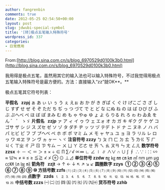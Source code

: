 ```yaml
---
author: fangrenbin
comments: true
date: 2012-05-25 02:54:50+00:00
layout: post
slug: jdwubi-special-symbol
title: '[转]极点五笔输入特殊符号'
wordpress_id: 337
categories:
- 日常應用
---
```


From:[http://blog.sina.com.cn/s/blog_6970529d0100k3b0.html](http://blog.sina.com.cn/s/blog_6970529d0100k3b0.html)

我用得是极点五笔，虽然用其它的输入法也可以输入特殊符号，不过我觉得用极点五笔输入特殊符号是最方便的。方法：直接输入“zz”就OK**。**

极点五笔其它符号列表：

**平假名   zzpj** ぁ あ ぃ い ぅ う ぇ えぉ お か が き ぎぱ く ぐ け げこご さ ざ し じ すず せ ぜ そ ぞ ただ ち ぢ っ つ づて で と ど な にぬ ね の は ば ひび ぴ ふ ぶ ぷへべ ぺ ほ ぼ ぽ まみ む め も ゃ やゅ ゆ ょ よ ら りる れ ろ ゎ わ ゐゑ を ん ゛ ゜ ゝゞ
**片假名   zzjp** ァ ア ィ イ ゥ ウ ェ エォ オ カ ガ キ ギク グ ケ ゲ コゴサ ザ シ ジ ス ズセ ゼ ソ ゾ タ ダチ ヂ ッ ツ ヅ テデ ト ド ナ ニ ヌネ ノ ハ バ パ ヒビ ピ フ ブ プヘベ ペ ホ ボ ポ マミ ム メ モ ャ ヤュ ユ ョ ヨ ラ リル レ ロ ヮ ワ ヰヱ ヲ ン ヴ ヵ ヶー ヽヾ
**注音符号 zzzy** ㄅ ㄆ ㄇ ㄈ ㄉ ㄊ ㄋ ㄌㄍ ㄎ ㄏ ㄐㄑ ㄒㄓ ㄔ ㄕ ㄖ ㄗ ㄘㄙ ㄧ ㄨ ㄩ ㄚ ㄛㄜ ㄝ ㄞ ㄟ ㄠ ㄡㄢ ㄣ ㄤ ㄥㄦ
**数学符号 zzsx** ＋ － ＜ ＝ ＞ ± × ÷ ∈ ∏ ∑ ∕ √ ∝∞ ∟ ∠ ∣ ∥ ∧∨ ∩ ∪ ∫ ∮ ∴∵ ∶ ∷ ∽ ≈ ≌≒ ≠ ≡ ≤ ≥ ≦≧ ≮ ≯ ⊕ ⊙ ⊥⊿
**单位符号 zzdw** ㎎ ㎏ ㎜ ㎝ ㎞ ㎡ nm μm μg ㏄㏎ ㏑ ㏒ ㏕
**箭角符   zzjt** → ↑ ← ↓ ↖ ↗ ↘ ↙
**圆圈数字 zzys  ① ② ③ ④ ⑤ ⑥ ⑦ ⑧ ⑨ ⑩
方括号数 zzfs** ⑴ ⑵ ⑶ ⑷ ⑸ ⑹ ⑺ ⑻ ⑼ ⑽ ⑾ ⑿ ⒀ ⒁ ⒂ ⒃ ⒄ ⒅ ⒆ ⒇
**点数字   zzds** ⒈ ⒉⒊ ⒋ ⒌ ⒍ ⒎ ⒏⒐ ⒑ ⒒ ⒓ ⒔ ⒕⒖ ⒗ ⒘ ⒙ ⒚⒛
**中括号数 zzzs** ㈠ ㈡ ㈢ ㈣ ㈤ ㈥ ㈦ ㈧ ㈨㈩
**货币符号 zzhb**

